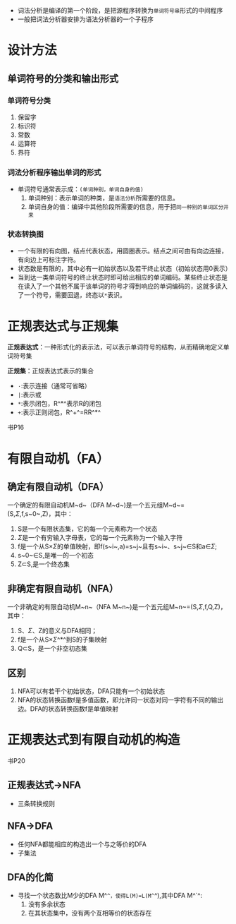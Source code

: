 - 词法分析是编译的第一个阶段，是把源程序转换为`单词符号串`形式的中间程序
- 一般把词法分析器安排为语法分析器的一个子程序



# 设计方法

## 单词符号的分类和输出形式

### 单词符号分类

1. 保留字
2. 标识符
3. 常数
4. 运算符
5. 界符



### 词法分析程序输出单词的形式

- 单词符号通常表示成：`(单词种别，单词自身的值)`
  1. 单词种别：表示单词的种类，是``语法分析``所需要的信息。
  2. 单词自身的值：编译中其他阶段所需要的信息，用于把`同一种别的单词区分开来`



### 状态转换图

- 一个有限的有向图，结点代表状态，用圆圈表示。结点之间可由有向边连接，有向边上可标注字符。
- 状态数是有限的，其中必有一初始状态以及若干终止状态（初始状态用0表示）
- 当到达一类单词符号的终止状态时即可给出相应的单词编码。某些终止状态是在读入了一个其他不属于该单词的符号才得到响应的单词编码的，这就多读入了一个符号，需要回退，终态以``*``表识。



# 正规表达式与正规集

**正规表达式**：一种形式化的表示法，可以表示单词符号的结构，从而精确地定义单词符号集

**正规集**：正规表达式表示的集合

- `·`:表示连接（通常可省略）
- `|`:表示或
- `*`:表示闭包，R^*^表示R的闭包
- `+`:表示正则闭包，R^+^=RR^*^

书P16



# 有限自动机（FA）

## 确定有限自动机（DFA）

一个确定的有限自动机M~d~（DFA M~d~)是一个五元组M~d~=(S,$\Sigma$,f,s~0~,Z)，其中：

1. S是一个有限状态集，它的每一个元素称为一个状态
2. $\Sigma$是一个有穷输入字母表，它的每一个元素称为一个输入字符
3. f是一个从S×$\Sigma$的单值映射，即f(s~i~,a)=s~j~且有s~i~、s~j~$\in$S和a$\in$$\Sigma$;
4. s~0~$\in$S,是唯一的一个初态
5. Z$\subset$S,是一个终态集

## 非确定有限自动机（NFA）

一个非确定的有限自动机M~n~（NFA M~n~)是一个五元组M~n~=(S,$\Sigma$,f,Q,Z)，其中：

1. S、$\Sigma$、Z的意义与DFA相同；
2. f是一个从S×$\Sigma$^*^到S的子集映射
3. Q$\subset$S，是一个非空初态集



## 区别

1. NFA可以有若干个初始状态，DFA只能有一个初始状态
2. NFA的状态转换函数f是多值函数，即允许同一状态对同一字符有不同的输出边。DFA的状态转换函数f是单值映射



# 正规表达式到有限自动机的构造

书P20

## 正规表达式->NFA

- 三条转换规则



## NFA->DFA

- 任何NFA都能相应的构造出一个与之等价的DFA
- 子集法



## DFA的化简

- 寻找一个状态数比M少的DFA M^`^，使得L(M)=L(M^`^),其中DFA M^`^:
  1. 没有多余状态
  2. 在其状态集中，没有两个互相等价的状态存在
